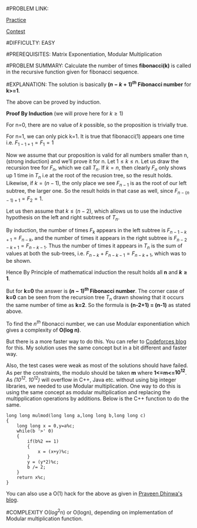 #PROBLEM LINK:

[Practice][111]

[Contest][222]

#DIFFICULTY:
EASY

#PREREQUISITES:
Matrix Exponentiation, Modular Multiplication

#PROBLEM SUMMARY:
Calculate the number of times **fibonacci(k)** is called in the recursive function given for fibonacci sequence. 

#EXPLANATION:
The solution is basically **$(n-k+1)^{th}$ Fibonacci number** for **k>=1**.

The above can be proved by induction. 

**Proof By Induction** (we will prove here for $k \geq 1$)

For n=0, there are no value of $k$ possible, so the proposition is trivially true. 

For n=1, we can only pick k=1. It is true that fibonacci(1) appears one time i.e. $F_{1−1+1} = F_{1} = 1$

Now we assume that our proposition is valid for all numbers smaller than n, (strong induction) and we’ll prove it for n. Let $1 \leq k \leq n$. Let us draw the recursion tree for $F_{n}$, which we call $T_{n}$. If $k = n$, then clearly $F_{n}$ only shows up 1 time in $T_{n}$ i.e at the root of the recusion tree, so the result holds. Likewise, if $k = (n−1)$, the only place we see $F_{n−1}$ is as the root of our left subtree, the larger one. So the result holds in that case as well, since $F_{n−(n−1)+1} = F_{2} = 1$.

Let us then assume that $k \leq (n-2)$, which allows us to use the inductive hypothesis on the left and right subtrees of $T_{n}$.

By induction, the number of times $F_{k}$ appears in the left subtree is $F_{n−1−k+1} = F_{n−k}$, and the number of times it appears in the right subtree is $F_{n−2−k+1} = F_{n−k−1}$. Thus the number of times it appears in $T_{n}$ is the sum of values at both the sub-trees, i.e. $F_{n−k} \ + \ F_{n−k−1} = F_{n−k+1}$, which was to be shown.

Hence By Principle of mathematical induction the result holds all **n** and **$k \geq 1$**.

But for **k=0** the answer is **$(n-1)^{th}$ Fibonacci number**. The corner case of **k=0** can be seen from the recursion tree ${T}_{n}$ drawn showing that it occurs the same number of time as **k=2**. So the formula is **(n-2+1) = (n-1)** as stated above.



To find the *$n^{th}$* fibonacci number, we can use Modular exponentiation which gives a complexity of **O(log n)**.

But there is a more faster way to do this. You can refer to [Codeforces blog][333] for this. My solution uses the same concept but in a bit different and faster way.

Also, the test cases were weak as most of the solutions should have failed. As per the constraints, the modulo should be taken **m** where **1<=m<=$10^{12}$**. As *($10^{12}$. $10^{12}$)* will overflow in C++, Java etc. without using big integer libraries, we needed to use Modular multiplication. One way to do this is using the same concept as modular multiplication and replacing the multipplication operations by additions. Below is the C++ function to do the same.

	long long mulmod(long long a,long long b,long long c)
	{
	    long long x = 0,y=a%c;
	    while(b '>' 0)
	    {
	        if(b%2 == 1)
	        {
	            x = (x+y)%c;
	        }
	        y = (y*2)%c;
	        b /= 2;
	    }
	    return x%c;
	}

You can also use a O(1) hack for the above as given in [Praveen Dhinwa's blog][444].

#COMPLEXITY
O(${log}^2$n) or O(logn), depending on implementation of Modular multiplication function.


[111]: https://www.codechef.com/problems/COPR16A
[222]: https://www.codechef.com/COPR2016/problems/COPR16A
[333]: http://codeforces.com/blog/entry/14516
[444]: http://praveendhinwacoding.blogspot.in/2014/01/multiplication-of-two-long-numbers.html